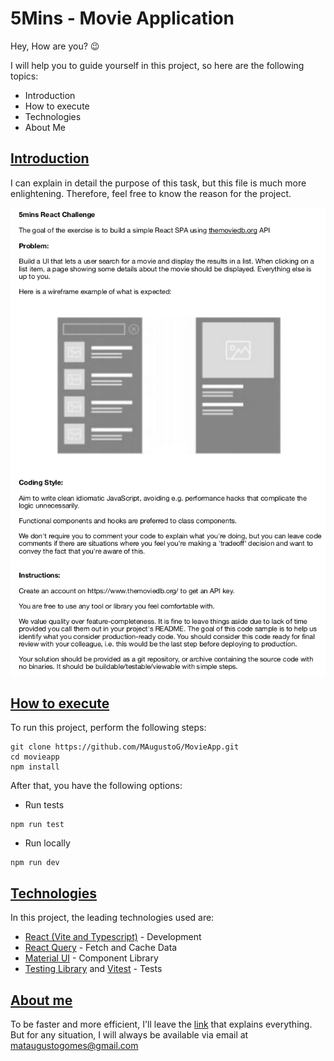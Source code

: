 # 5Mins - Movie Application

Hey, How are you? 😉

I will help you to guide yourself in this project, so here are the following topics:

- <a name="Introduction">Introduction</a>
- <a name="HowToExecute">How to execute</a>
- <a name="Technologies">Technologies</a>
- <a name="AboutMe">About Me</a>

## [Introduction](#Introduction)

I can explain in detail the purpose of this task, but this file is much more enlightening. Therefore, feel free to know the reason for the project.

![Screenshot](./description.png)

## [How to execute](#HowToExecute)

To run this project, perform the following steps:

```
git clone https://github.com/MAugustoG/MovieApp.git
cd movieapp
npm install
```

After that, you have the following options:

- Run tests

```
npm run test
```

- Run locally

```
npm run dev
```

## [Technologies](#Technologies)

In this project, the leading technologies used are:

- [React (Vite and Typescript)](https://vitejs.dev/) - Development
- [React Query](https://react-query-v3.tanstack.com/) - Fetch and Cache Data
- [Material UI](https://mui.com/pt/material-ui/getting-started/overview/) - Component Library
- [Testing Library](https://testing-library.com/) and [Vitest](https://vitest.dev/) - Tests

## [About me](#AboutMe)

To be faster and more efficient, I'll leave the [link](https://www.linkedin.com/in/mateusag/) that explains everything. But for any situation, I will always be available via email at mataugustogomes@gmail.com

